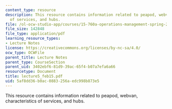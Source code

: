 ```yaml
---
content_type: resource
description: This resource contains information related to peapod, webvan, characteristics
  of services, and hubs.
file: /ol-ocw-studio-app/courses/15-760a-operations-management-spring-2002/5af8dd36b0ac0883256aedc998b873e5_lecture5_feb15.pdf
file_size: 142848
file_type: application/pdf
learning_resource_types:
- Lecture Notes
license: https://creativecommons.org/licenses/by-nc-sa/4.0/
ocw_type: OCWFile
parent_title: Lecture Notes
parent_type: CourseSection
parent_uid: 3402ebf6-81d9-39ac-65f4-b07a7efa6a66
resourcetype: Document
title: lecture5_feb15.pdf
uid: 5af8dd36-b0ac-0883-256a-edc998b873e5
---
```

This resource contains information related to peapod, webvan, characteristics of services, and hubs.